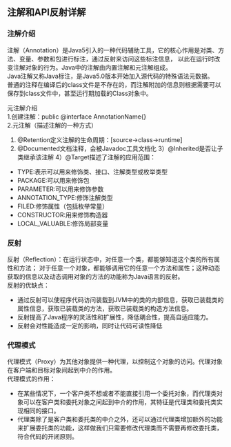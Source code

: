 ## 注解和API反射详解
### 注解介绍
注解（Annotation）是Java5引入的一种代码辅助工具，它的核心作用是对类、方法、变量、参数和包进行标注，通过反射来访问这些标注信息，
以此在运行时改变注解对象的行为。Java中的注解由内置注解和元注解组成。  
Java注解又称Java标注，是Java5.0版本开始加入源代码的特殊语法元数据。  
普通的注释在编译后的class文件是不存在的，而注解附加的信息则根据需要可以保存到class文件中，甚至运行期加载的Class对象中。  

元注解介绍  
1.创建注解：public @interface AnnotationName{}  
2.元注解（描述注解的一种方式）
1) @Retention定义注解的生命周期：[source->class->runtime]
2) @Documented文档注释，会被Javadoc工具文档化
3）@Inherited是否让子类继承该注解
4）@Target描述了注解的应用范围：
 - TYPE:表示可以用来修饰类、接口、注解类型或枚举类型
 - PACKAGE:可以用来修饰包
 - PARAMETER:可以用来修饰参数
 - ANNOTATION_TYPE:修饰注解类型
 - FILED:修饰属性（包括枚举常量）
 - CONSTRUCTOR:用来修饰构造器
 - LOCAL_VALUABLE:修饰局部变量
 
 ### 反射
 反射（Reflection）：在运行状态中，对任意一个类，都能够知道这个类的所有属性和方法；
 对于任意一个对象，都能够调用它的任意一个方法和属性；这种动态获取的信息以及动态调用对象的方法的功能称为Java语言的反射。  
 反射的优缺点：  
 - 通过反射可以使程序代码访问装载到JVM中的类的内部信息，获取已装载类的属性信息，获取已装载类的方法，获取已装载类的构造方法信息。
 - 反射提高了Java程序的灵活性和扩展性，降低耦合性，提高自适应能力。
 - 反射会对性能造成一定的影响，同时让代码可读性降低
 
 ### 代理模式
 代理模式（Proxy）为其他对象提供一种代理，以控制这个对象的访问。代理对象在客户端和目标对象间起到中介的作用。  
 代理模式的作用：
 - 在某些情况下，一个客户类不想或者不能直接引用一个委托对象，而代理类对象可以在客户类和委托对象之间起到中介的作用，其特征是代理类和委托类实现相同的接口。
 - 代理类除了是客户类和委托类的中介之外，还可以通过代理类增加额外的功能来扩展委托类的功能，这样做我们只需要修改代理类而不需要再修改委托类，符合代码的开闭原则。
 
 